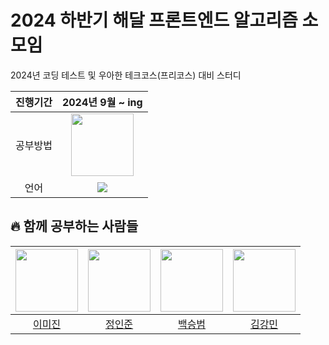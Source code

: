 # 2024 하반기 해달 프론트엔드 알고리즘 소모임
2024년 코딩 테스트 및 우아한 테크코스(프리코스) 대비 스터디

| 진행기간 | 2024년 9월 ~ ing |
|:------:|:---------------:|
|공부방법|<img src="https://github.com/user-attachments/assets/09abb242-f629-4763-8fe7-6d3ee27838e6" width=100 />|
|언어| <img src="https://img.shields.io/badge/Javascript-F7DF1E?style=for-the-badge&logo=Javascript&logoColor=black"> |

## 🔥 함께 공부하는 사람들


|[<img src="https://github.com/mezzang.png" width="100px">](https://github.com/mezzang) | [<img src="https://github.com/jijun0129.png" width="100px">](https://github.com/jijun0129) |[<img src="https://github.com/seung365.png" width="100px">](https://github.com/seung365) |[<img src="https://github.com/Dobbymin.png" width="100px">](https://github.com/Dobbymin) |
| :-: | :-: | :-: | :-: |
| [이미진](https://github.com/mezzang)  | [정인준](https://github.com/jijun0129)  | [백승범](https://github.com/seung365)   | [김강민](https://github.com/Dobbymin)  |
